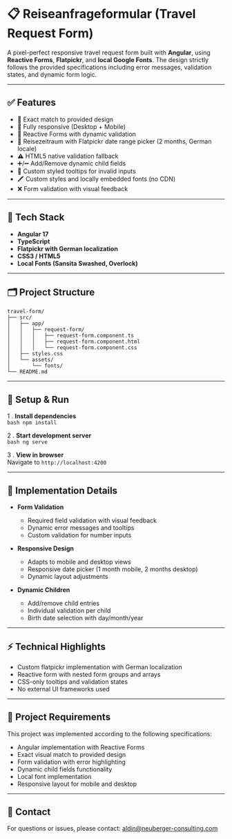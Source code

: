 # 📋 Reiseanfrageformular (Travel Request Form)

A pixel-perfect responsive travel request form built with **Angular**, using **Reactive Forms**, **Flatpickr**, and **local Google Fonts**. The design strictly follows the provided specifications including error messages, validation states, and dynamic form logic.

---

## ✅ Features

- 🎯 Exact match to provided design
- 📱 Fully responsive (Desktop + Mobile)
- 🧠 Reactive Forms with dynamic validation
- 📆 Reisezeitraum with Flatpickr date range picker (2 months, German locale)
- ⚠️ HTML5 native validation fallback
- ➕/➖ Add/Remove dynamic child fields
- 📎 Custom styled tooltips for invalid inputs
- 🖍️ Custom styles and locally embedded fonts (no CDN)
- ❌ Form validation with visual feedback

---

## 🧱 Tech Stack

- **Angular 17**
- **TypeScript**
- **Flatpickr with German localization**
- **CSS3 / HTML5**
- **Local Fonts (Sansita Swashed, Overlock)**

---

## 🗂 Project Structure

```text
travel-form/
├── src/
│   ├── app/
│   │   ├── request-form/
│   │   │   ├── request-form.component.ts
│   │   │   ├── request-form.component.html
│   │   │   └── request-form.component.css
│   ├── styles.css
│   └── assets/
│       └── fonts/
└── README.md
```

---

## 🚀 Setup & Run

1 . **Install dependencies**  
`bash
npm install
`

2 . **Start development server**  
`bash
ng serve
`

3 . **View in browser**  
 Navigate to `http://localhost:4200`

---

## 📌 Implementation Details

- **Form Validation**

  - Required field validation with visual feedback
  - Dynamic error messages and tooltips
  - Custom validation for number inputs

- **Responsive Design**

  - Adapts to mobile and desktop views
  - Responsive date picker (1 month mobile, 2 months desktop)
  - Dynamic layout adjustments

- **Dynamic Children**
  - Add/remove child entries
  - Individual validation per child
  - Birth date selection with day/month/year

---

## ⚡ Technical Highlights

- Custom flatpickr implementation with German localization
- Reactive form with nested form groups and arrays
- CSS-only tooltips and validation states
- No external UI frameworks used

---

## 📄 Project Requirements

This project was implemented according to the following specifications:

- Angular implementation with Reactive Forms
- Exact visual match to provided design
- Form validation with error highlighting
- Dynamic child fields functionality
- Local font implementation
- Responsive layout for mobile and desktop

---

## 👤 Contact

For questions or issues, please contact:
<aldin@neuberger-consulting.com>
